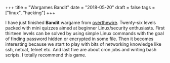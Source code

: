 +++
title = "Wargames Bandit"
date = "2018-05-20"
draft = false
tags = ["linux", "hacking"]
+++

I have just finished **Bandit** wargame from [overthewire][overthewire]. Twenty-six levels packed with mini quizzes aimed at beginner Linux/security enthusiasts. First thirteen levels can be solved by using simple Linux commands with the goal of finding password hidden or encrypted in some file. Then it becomes interesting because we start to play with bits of networking knowledge like ssh, netcat, telnet etc. And last five are about cron jobs and writing bash scripts. I totally recommend this game. 

<!--more-->

[overthewire]: http://overthewire.org/wargames/
